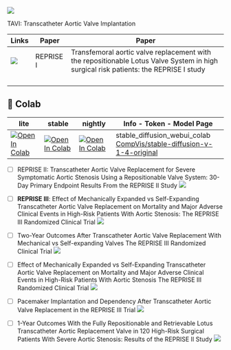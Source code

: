 
<a href=""><img src="https://img.shields.io/badge/Paper-blue"/></a>       

TAVI: Transcatheter Aortic Valve Implantation

| Links     | Paper                   | Paper                   |
|--------------------|-------------------------------|---------------|
|<a href="https://eurointervention.pcronline.com/article/transfemoral-aortic-valve-replacement-with-the-repositionable-lotus-valve-system-in-high-surgical-risk-patients-the-reprise-i-study"><img src="https://img.shields.io/badge/Paper-blue"/></a> | REPRISE I |Transfemoral aortic valve replacement with the repositionable Lotus Valve System in high surgical risk patients: the REPRISE I study |
| | | |
| | | |
| | | |
| | | |

## 🦒 Colab
| lite | stable | nightly | Info - Token - Model Page
| --- | --- | --- | --- |
[![Open In Colab](https://user-images.githubusercontent.com/54370274/224839806-8720fb19-9c7d-46a2-8d7c-de3afb39c11f.svg)](https://colab.research.google.com/github/camenduru/stable-diffusion-webui-colab/blob/main/lite/stable_diffusion_webui_colab.ipynb) | [![Open In Colab](https://user-images.githubusercontent.com/54370274/224839804-50c0c18b-3960-4a1c-b7fa-3c7074b11779.svg)](https://colab.research.google.com/github/camenduru/stable-diffusion-webui-colab/blob/main/stable/stable_diffusion_webui_colab.ipynb) | [![Open In Colab](https://user-images.githubusercontent.com/54370274/224839802-95968900-392b-4b30-ad75-aeac13675e1b.svg)](https://colab.research.google.com/github/camenduru/stable-diffusion-webui-colab/blob/main/nightly/stable_diffusion_webui_colab.ipynb) | stable_diffusion_webui_colab <br /> [CompVis/stable-diffusion-v-1-4-original](https://huggingface.co/CompVis/stable-diffusion-v-1-4-original)
        

- [ ] REPRISE II: Transcatheter Aortic Valve Replacement for Severe Symptomatic Aortic Stenosis Using a Repositionable Valve System: 30-Day Primary Endpoint Results From the REPRISE II Study
<a href="https://www.jacc.org/doi/abs/10.1016/j.jacc.2014.05.067"><img src="https://img.shields.io/badge/Paper-blue"/></a>     

- [ ] **REPRISE III**: Effect of Mechanically Expanded vs Self-Expanding Transcatheter Aortic Valve Replacement on Mortality and Major Adverse Clinical Events in High-Risk Patients With Aortic Stenosis: The REPRISE III Randomized Clinical Trial
<a href="https://pubmed.ncbi.nlm.nih.gov/29297076/"><img src="https://img.shields.io/badge/Paper-blue"/></a>    

- [ ] Two-Year Outcomes After Transcatheter Aortic Valve Replacement With Mechanical vs Self-expanding Valves
The REPRISE III Randomized Clinical Trial 
<a href="https://jamanetwork.com/journals/jamacardiology/article-abstract/2725867"><img src="https://img.shields.io/badge/Paper-blue"/></a>    

- [ ] Effect of Mechanically Expanded vs Self-Expanding Transcatheter Aortic Valve Replacement on Mortality and Major Adverse Clinical Events in High-Risk Patients With Aortic Stenosis
The REPRISE III Randomized Clinical Trial
<a href="https://jamanetwork.com/journals/jama/article-abstract/2667721"><img src="https://img.shields.io/badge/Paper-blue"/></a>  

- [ ] Pacemaker Implantation and Dependency After Transcatheter Aortic Valve Replacement in the REPRISE III Trial
<a href="https://www.ahajournals.org/doi/full/10.1161/JAHA.119.012594"><img src="https://img.shields.io/badge/Paper-blue"/></a>    

- [ ] 1-Year Outcomes With the Fully Repositionable and Retrievable Lotus Transcatheter Aortic Replacement Valve in 120 High-Risk Surgical Patients With Severe Aortic Stenosis: Results of the REPRISE II Study
<a href="https://www.jacc.org/doi/abs/10.1016/j.jacc.2014.05.067"><img src="https://img.shields.io/badge/Paper-blue"/></a>    




